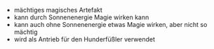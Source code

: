 - mächtiges magisches Artefakt
- kann durch Sonnenenergie Magie wirken kann
- kann auch ohne Sonnenenergie etwas Magie wirken, aber nicht so mächtig
- wird als Antrieb für den Hunderfüßler verwendet